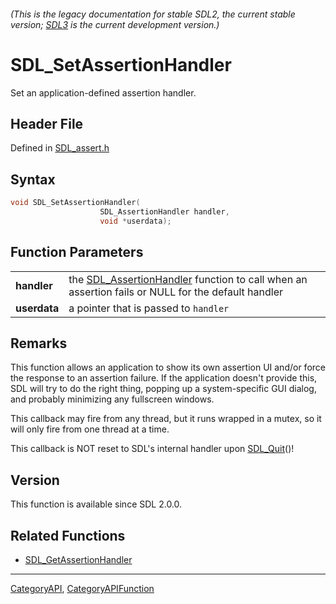 ###### (This is the legacy documentation for stable SDL2, the current stable version; [SDL3](https://wiki.libsdl.org/SDL3/) is the current development version.)
# SDL_SetAssertionHandler

Set an application-defined assertion handler.

## Header File

Defined in [SDL_assert.h](https://github.com/libsdl-org/SDL/blob/SDL2/include/SDL_assert.h)

## Syntax

```c
void SDL_SetAssertionHandler(
                    SDL_AssertionHandler handler,
                    void *userdata);

```

## Function Parameters

|                  |                                                                                                                           |
| ---------------- | ------------------------------------------------------------------------------------------------------------------------- |
| **handler**      | the [SDL_AssertionHandler](SDL_AssertionHandler) function to call when an assertion fails or NULL for the default handler |
| **userdata**     | a pointer that is passed to `handler`                                                                                     |

## Remarks

This function allows an application to show its own assertion UI and/or
force the response to an assertion failure. If the application doesn't
provide this, SDL will try to do the right thing, popping up a
system-specific GUI dialog, and probably minimizing any fullscreen windows.

This callback may fire from any thread, but it runs wrapped in a mutex, so
it will only fire from one thread at a time.

This callback is NOT reset to SDL's internal handler upon
[SDL_Quit](SDL_Quit)()!

## Version

This function is available since SDL 2.0.0.

## Related Functions

* [SDL_GetAssertionHandler](SDL_GetAssertionHandler)

----
[CategoryAPI](CategoryAPI), [CategoryAPIFunction](CategoryAPIFunction)


